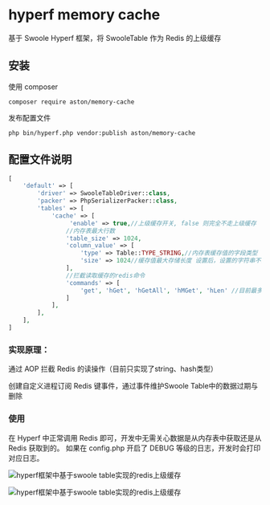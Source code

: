 # hyperf memory cache

基于 Swoole Hyperf 框架，将 SwooleTable 作为 Redis 的上级缓存

## 安装

使用 composer

```
composer require aston/memory-cache
```

发布配置文件

```
php bin/hyperf.php vendor:publish aston/memory-cache
```

## 配置文件说明

```php
[
    'default' => [
        'driver' => SwooleTableDriver::class,
        'packer' => PhpSerializerPacker::class,
        'tables' => [
            'cache' => [
                 'enable' => true,//上级缓存开关, false 则完全不走上级缓存
                //内存表最大行数
                'table_size' => 1024,
                'column_value' => [
                    'type' => Table::TYPE_STRING,//内存表缓存值的字段类型
                    'size' => 1024//缓存值最大存储长度 设置后，设置的字符串不能超过 size 指定的最大长度
                ],
                //拦截读取缓存的redis命令
                'commands' => [
                    'get', 'hGet', 'hGetAll', 'hMGet', 'hLen' //目前最多支持这么多，可指定拦截命令，留空代表不拦截，
                ]
            ],
        ],
    ],
]
```

### 实现原理：
通过 AOP 拦截 Redis 的读操作（目前只实现了string、hash类型）

创建自定义进程订阅 Redis 键事件，通过事件维护Swoole Table中的数据过期与删除


### 使用
在 Hyperf 中正常调用 Redis 即可，开发中无需关心数据是从内存表中获取还是从 Redis 获取到的。
如果在 config.php 开启了 DEBUG 等级的日志，开发时会打印对应日志。

![hyperf框架中基于swoole table实现的redis上级缓存](https://cdn.learnku.com/uploads/images/202303/07/100058/xXINve4AA3.png!large)


![hyperf框架中基于swoole table实现的redis上级缓存](https://cdn.learnku.com/uploads/images/202303/07/100058/d5owOmgcEr.png!large)

